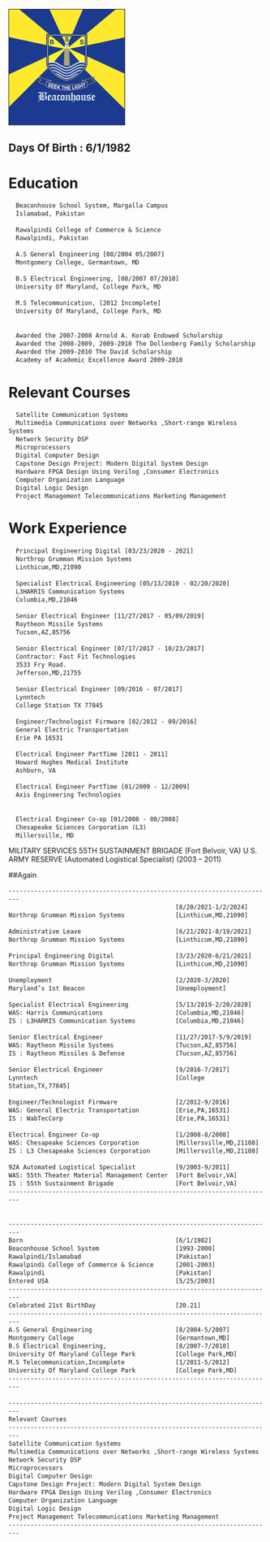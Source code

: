 ![BeaconHouse](https://github.com/zakinder/Resume/blob/main/BeaconHouseSchoolSystem.PNG "BeaconHouse")

## Days Of Birth : 6/1/1982

# Education

      Beaconhouse School System, Margalla Campus 
      Islamabad, Pakistan
      
      Rawalpindi College of Commerce & Science
      Rawalpindi, Pakistan
      
      A.S General Engineering [08/2004 05/2007]
      Montgomery College, Germantown, MD
      
      B.S Electrical Engineering, [08/2007 07/2010]
      University Of Maryland, College Park, MD
      
      M.S Telecommunication, [2012 Incomplete]
      University Of Maryland, College Park, MD


      Awarded the 2007-2008 Arnold A. Korab Endowed Scholarship
      Awarded the 2008-2009, 2009-2010 The Dollenberg Family Scholarship
      Awarded the 2009-2010 The David Scholarship
      Academy of Academic Excellence Award 2009-2010

# Relevant Courses

      Satellite Communication Systems
      Multimedia Communications over Networks ,Short-range Wireless Systems
      Network Security DSP
      Microprocessors
      Digital Computer Design
      Capstone Design Project: Modern Digital System Design
      Hardware FPGA Design Using Verilog ,Consumer Electronics
      Computer Organization Language
      Digital Logic Design
      Project Management Telecommunications Marketing Management


# Work Experience


      Principal Engineering Digital [03/23/2020 - 2021]
      Northrop Grumman Mission Systems
      Linthicum,MD,21090

      Specialist Electrical Engineering [05/13/2019 - 02/20/2020]
      L3HARRIS Communication Systems
      Columbia,MD,21046
      
      Senior Electrical Engineer [11/27/2017 - 05/09/2019]
      Raytheon Missile Systems
      Tucson,AZ,85756
      
      Senior Electrical Engineer [07/17/2017 - 10/23/2017]
      Contractor: Fast Fit Technologies
      3533 Fry Road.
      Jefferson,MD,21755
      
      Senior Electrical Engineer [09/2016 - 07/2017]
      Lynntech
      College Station TX 77845
      
      Engineer/Technologist Firmware [02/2012 - 09/2016]
      General Electric Transportation
      Erie PA 16531
      
      Electrical Engineer PartTime [2011 - 2011]
      Howard Hughes Medical Institute
      Ashburn, VA
      
      Electrical Engineer PartTime [01/2009 - 12/2009]
      Axis Engineering Technologies

      
      Electrical Engineer Co-op [01/2008 - 08/2008]
      Chesapeake Sciences Corporation (L3)
      Millersville, MD

      
MILITARY SERVICES 55TH SUSTAINMENT BRIGADE (Fort Belvoir, VA) 
U S. ARMY RESERVE (Automated Logistical Specialist) (2003 – 2011)


##Again

    -------------------------------------------------------------------------
                                                  [8/20/2021-1/2/2024]
    Northrop Grumman Mission Systems              [Linthicum,MD,21090]

    Administrative Leave                          [6/21/2021-8/19/2021]
    Northrop Grumman Mission Systems              [Linthicum,MD,21090]

    Principal Engineering Digital                 [3/23/2020-6/21/2021]
    Northrop Grumman Mission Systems              [Linthicum,MD,21090]

    Unemployment                                  [2/2020-3/2020]
    Maryland’s 1st Beacon                         [Unemployment]

    Specialist Electrical Engineering             [5/13/2019-2/20/2020]
    WAS: Harris Communications                    [Columbia,MD,21046]
    IS : L3HARRIS Communication Systems           [Columbia,MD,21046]

    Senior Electrical Engineer                    [11/27/2017-5/9/2019]
    WAS: Raytheon Missile Systems                 [Tucson,AZ,85756]
    IS : Raytheon Missiles & Defense              [Tucson,AZ,85756]

    Senior Electrical Engineer                    [9/2016-7/2017]
    Lynntech                                      [College Station,TX,77845]

    Engineer/Technologist Firmware                [2/2012-9/2016]
    WAS: General Electric Transportation          [Erie,PA,16531]
    IS : WabTecCorp                               [Erie,PA,16531]

    Electrical Engineer Co-op                     [1/2008-8/2008]
    WAS: Chesapeake Sciences Corporation          [Millersville,MD,21108]
    IS : L3 Chesapeake Sciences Corporation       [Millersville,MD,21108]

    92A Automated Logistical Specialist           [9/2003-9/2011]
    WAS: 55th Theater Material Management Center  [Fort Belvoir,VA]
    IS : 55th Sustainment Brigade                 [Fort Belvoir,VA]
    -------------------------------------------------------------------------


    -------------------------------------------------------------------------
    Born                                          [6/1/1982]
    Beaconhouse School System                     [1993-2000]
    Rawalpindi/Islamabad                          [Pakistan]
    Rawalpindi College of Commerce & Science      [2001-2003]
    Rawalpindi                                    [Pakistan]
    Entered USA                                   [5/25/2003]
    -------------------------------------------------------------------------
    Celebrated 21st BirthDay                      [20.21]
    -------------------------------------------------------------------------
    A.S General Engineering                       [8/2004-5/2007]
    Montgomery College                            [Germantown,MD] 
    B.S Electrical Engineering,                   [8/2007-7/2010]
    University Of Maryland College Park           [College Park,MD]
    M.S Telecommunication,Incomplete              [1/2011-5/2012]
    University Of Maryland College Park           [College Park,MD]
    -------------------------------------------------------------------------

    -------------------------------------------------------------------------
    Relevant Courses
    -------------------------------------------------------------------------
    Satellite Communication Systems
    Multimedia Communications over Networks ,Short-range Wireless Systems
    Network Security DSP
    Microprocessors
    Digital Computer Design
    Capstone Design Project: Modern Digital System Design
    Hardware FPGA Design Using Verilog ,Consumer Electronics
    Computer Organization Language
    Digital Logic Design
    Project Management Telecommunications Marketing Management
    -------------------------------------------------------------------------
